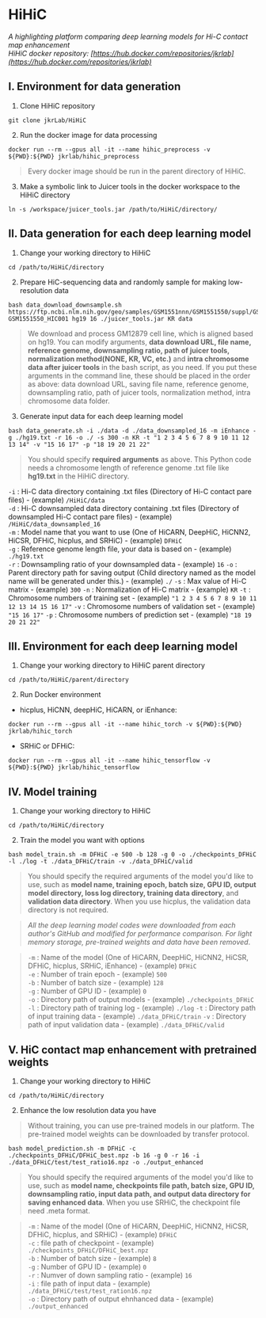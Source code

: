HiHiC
=====
*A highlighting platform comparing deep learning models for Hi-C contact map enhancement*   
*HiHiC docker repository: [https://hub.docker.com/repositories/jkrlab](https://hub.docker.com/repositories/jkrlab)*




Ⅰ. Environment for data generation
------------------------------------

1. Clone HiHiC repository
```
git clone jkrLab/HiHiC
```


2. Run the docker image for data processing
```
docker run --rm --gpus all -it --name hihic_preprocess -v ${PWD}:${PWD} jkrlab/hihic_preprocess
```
>Every docker image should be run in the parent directory of HiHiC.


3. Make a symbolic link to Juicer tools in the docker workspace to the HiHiC directory
```
ln -s /workspace/juicer_tools.jar /path/to/HiHiC/directory/
```



  
Ⅱ. Data generation for each deep learning model
-------------------------------------------------


1. Change your working directory to HiHiC

```
cd /path/to/HiHiC/directory
```


2. Prepare HiC-sequencing data and randomly sample for making low-resolution data

```
bash data_download_downsample.sh https://ftp.ncbi.nlm.nih.gov/geo/samples/GSM1551nnn/GSM1551550/suppl/GSM1551550_HIC001_merged_nodups.txt.gz GSM1551550_HIC001 hg19 16 ./juicer_tools.jar KR data
```
>We download and process GM12879 cell line, which is aligned based on hg19.
>You can modify arguments, **data download URL, file name, reference genome, downsampling ratio, path of juicer tools, normalization method(NONE, KR, VC, etc.)** and **intra chromosome data after juicer tools** in the bash script, as you need. 
>If you put these arguments in the command line, these should be placed in the order as above: data download URL, saving file name, reference genome, downsampling ratio, path of juicer tools, normalization method, intra chromosome data folder.


3. Generate input data for each deep learning model

```
bash data_generate.sh -i ./data -d ./data_downsampled_16 -m iEnhance -g ./hg19.txt -r 16 -o ./ -s 300 -n KR -t "1 2 3 4 5 6 7 8 9 10 11 12 13 14" -v "15 16 17" -p "18 19 20 21 22"
```
>You should specify **required arguments** as above. This Python code needs a chromosome length of reference genome .txt file like **hg19.txt** in the HiHiC directory. 

`-i` : Hi-C data directory containing .txt files (Directory of Hi-C contact pare files) - (example) `/HiHiC/data`   
`-d` : Hi-C downsampled data directory containing .txt files (Directory of downsampled Hi-C contact pare files) - (example) `/HiHiC/data_downsampled_16`   
`-m` : Model name that you want to use (One of HiCARN, DeepHiC, HiCNN2, HiCSR, DFHiC, hicplus, and SRHiC) - (example) `DFHiC`   
`-g` : Reference genome length file, your data is based on - (example) `./hg19.txt`  
`-r` : Downsampling ratio of your downsampled data - (example) `16`
`-o` : Parent directory path for saving output (Child directory named as the model name will be generated under this.) - (example) `./`
`-s` : Max value of Hi-C matrix - (example) `300`
`-n` : Normalization of Hi-C matrix - (example) `KR`
`-t` : Chromosome numbers of training set - (example) `"1 2 3 4 5 6 7 8 9 10 11 12 13 14 15 16 17"`
`-v` : Chromosome numbers of validation set - (example) `"15 16 17"` 
`-p` : Chromosome numbers of prediction set - (example)  `"18 19 20 21 22"`




Ⅲ. Environment for each deep learning model
-----------------------------------------------


1. Change your working directory to HiHiC parent directory

```
cd /path/to/HiHiC/parent/directory
```


2. Run Docker environment

* hicplus, HiCNN, deepHiC, HiCARN, or iEnhance:
```
docker run --rm --gpus all -it --name hihic_torch -v ${PWD}:${PWD} jkrlab/hihic_torch
```
* SRHiC or DFHiC:
```
docker run --rm --gpus all -it --name hihic_tensorflow -v ${PWD}:${PWD} jkrlab/hihic_tensorflow
```




Ⅳ. Model training
---------------------


1. Change your working directory to HiHiC

```
cd /path/to/HiHiC/directory
```


2. Train the model you want with options 

```
bash model_train.sh -m DFHiC -e 500 -b 128 -g 0 -o ./checkpoints_DFHiC -l ./log -t ./data_DFHiC/train -v ./data_DFHiC/valid
```
>You should specify the required arguments of the model you'd like to use, such as **model name, training epoch, batch size, GPU ID, output model directory, loss log directory, training data directory**, and **validation data directory**. When you use hicplus, the validation data directory is not required.

> *All the deep learning model codes were downloaded from each author's GitHub and modified for performance comparison. For light memory storage, pre-trained weights and data have been removed*.


>`-m` : Name of the model (One of HiCARN, DeepHiC, HiCNN2, HiCSR, DFHiC, hicplus, SRHiC, iEnhance) - (example) `DFHiC`   
>`-e` : Number of train epoch - (example) `500`   
>`-b` : Number of batch size - (example) `128`   
>`-g` : Number of GPU ID  - (example) `0`  
>`-o` : Directory path of output models  - (example) `./checkpoints_DFHiC`
>`-l` : Directory path of training log - (example) `./log`
>`-t` : Directory path of input training data - (example) `./data_DFHiC/train`
>`-v` : Directory path of input validation data - (example) `./data_DFHiC/valid`





Ⅴ. HiC contact map enhancement with pretrained weights
----------------------------------------------------------


1. Change your working directory to HiHiC

```
cd /path/to/HiHiC/directory
```


2. Enhance the low resolution data you have

> Without training, you can use pre-trained models in our platform. The pre-trained model weights can be downloaded by transfer protocol.
```
bash model_prediction.sh -m DFHiC -c ./checkpoints_DFHiC/DFHiC_best.npz -b 16 -g 0 -r 16 -i ./data_DFHiC/test/test_ratio16.npz -o ./output_enhanced 
```

>You should specify the required arguments of the model you'd like to use, such as **model name, checkpoints file path, batch size, GPU ID, downsampling ratio, input data path, and output data directory for saving enhanced data**. When you use SRHiC, the checkpoint file need .meta format.

>`-m` : Name of the model (One of HiCARN, DeepHiC, HiCNN2, HiCSR, DFHiC, hicplus, and SRHiC) - (example) `DFHiC`   
>`-c` : file path of checkpoint - (example) `./checkpoints_DFHiC/DFHiC_best.npz`   
>`-b` : Number of batch size - (example) `8`   
>`-g` : Number of GPU ID  - (example) `0`   
>`-r` : Numver of down sampling ratio  - (example) `16`   
>`-i` : file path of input data - (example) `./data_DFHiC/test/test_ration16.npz`   
>`-o` : Directory path of output ehnhanced data - (example) `./output_enhanced`   

